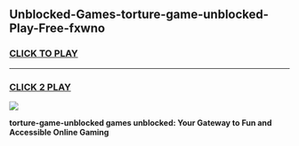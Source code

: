 
## Unblocked-Games-torture-game-unblocked-Play-Free-fxwno
<h3>
<a href="https://premium76.site?title=torture-game-unblocked&ref=10A">CLICK TO PLAY</a></h3>
<hr>

<h3>
<a href="https://premium76.site?title=torture-game-unblocked&ref=10A">CLICK 2 PLAY</a>
  
</h3>

<a href="https://premium76.site?title=torture-game-unblocked&ref=10A"><img src="https://clearcache.store/games.png"></a>


**torture-game-unblocked games unblocked: Your Gateway to Fun and Accessible Online Gaming**

